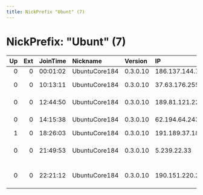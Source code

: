 ```yaml
---
title: NickPrefix "Ubunt" (7)
---
```


# NickPrefix: "Ubunt" (7)

|   Up |   Ext | JoinTime   | Nickname      | Version   | IP              | AS                                 | CC   |   ORp |   Dirp | OS    | Contact   |   eFamMembers |
|-----:|------:|:-----------|:--------------|:----------|:----------------|:-----------------------------------|:-----|------:|-------:|:------|:----------|--------------:|
|    0 |     0 | 00:01:02   | UbuntuCore184 | 0.3.0.10  | 186.137.144.74  | CABLEVISION S.A.                   | ar   | 36007 |      0 | Linux | None      |             1 |
|    0 |     0 | 10:13:11   | UbuntuCore184 | 0.3.0.10  | 37.63.176.255   | Asiatech Data Transfer Inc PLC     | ir   | 45011 |      0 | Linux | None      |             1 |
|    0 |     0 | 12:44:50   | UbuntuCore184 | 0.3.0.10  | 189.81.121.223  | Telemar Norte Leste S.A.           | br   | 33469 |      0 | Linux | None      |             1 |
|    0 |     0 | 14:15:38   | UbuntuCore184 | 0.3.0.10  | 62.194.64.243   | Liberty Global Operations B.V.     | nl   | 46697 |      0 | Linux | None      |             1 |
|    1 |     0 | 18:26:03   | UbuntuCore184 | 0.3.0.10  | 191.189.37.182  | CLARO S.A.                         | br   | 34827 |      0 | Linux | None      |             1 |
|    0 |     0 | 21:49:53   | UbuntuCore184 | 0.3.0.10  | 5.239.22.33     | Information Technology Company ITC | ir   | 35679 |      0 | Linux | None      |             1 |
|    0 |     0 | 22:21:12   | UbuntuCore184 | 0.3.0.10  | 190.151.220.241 | EPM Telecomunicaciones S.A. E.S.P. | co   | 42477 |      0 | Linux | None      |             1 |

